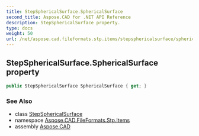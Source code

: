 ```yaml
---
title: StepSphericalSurface.SphericalSurface
second_title: Aspose.CAD for .NET API Reference
description: StepSphericalSurface property. 
type: docs
weight: 50
url: /net/aspose.cad.fileformats.stp.items/stepsphericalsurface/sphericalsurface/
---
```

## StepSphericalSurface.SphericalSurface property

```csharp
public StepSphericalSurface SphericalSurface { get; }
```

### See Also

* class [StepSphericalSurface](../)
* namespace [Aspose.CAD.FileFormats.Stp.Items](../../stepsphericalsurface/)
* assembly [Aspose.CAD](../../../)


